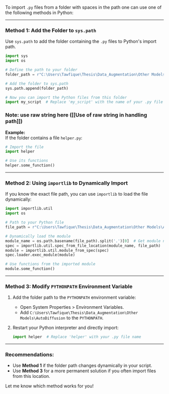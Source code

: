 To import `.py` files from a folder with spaces in the path one can use one of the following methods in Python:

---

### Method 1: **Add the Folder to `sys.path`**

Use `sys.path` to add the folder containing the `.py` files to Python's import path.

```python
import sys
import os

# Define the path to your folder
folder_path = r"C:\Users\Tawfique\Thesis\Data_Augmentation\Other Models\AutoDiffusion"

# Add the folder to sys.path
sys.path.append(folder_path)

# Now you can import the Python files from this folder
import my_script  # Replace 'my_script' with the name of your .py file (without .py extension)
```
### Note: use raw string here ([[Use of raw string in handling path]])
**Example:**  
If the folder contains a file `helper.py`:

```python
# Import the file
import helper

# Use its functions
helper.some_function()
```

---

### Method 2: **Using `importlib` to Dynamically Import**

If you know the exact file path, you can use `importlib` to load the file dynamically:

```python
import importlib.util
import os

# Path to your Python file
file_path = r"C:\Users\Tawfique\Thesis\Data_Augmentation\Other Models\AutoDiffusion\helper.py"

# Dynamically load the module
module_name = os.path.basename(file_path).split('.')[0]  # Get module name (e.g., 'helper')
spec = importlib.util.spec_from_file_location(module_name, file_path)
module = importlib.util.module_from_spec(spec)
spec.loader.exec_module(module)

# Use functions from the imported module
module.some_function()
```

---

### Method 3: **Modify `PYTHONPATH` Environment Variable**

1. Add the folder path to the `PYTHONPATH` environment variable:
    
    - Open System Properties > Environment Variables.
    - Add `C:\Users\Tawfique\Thesis\Data_Augmentation\Other Models\AutoDiffusion` to the `PYTHONPATH`.
2. Restart your Python interpreter and directly import:
    
    ```python
    import helper  # Replace 'helper' with your .py file name
    ```
    

---

### Recommendations:

- Use **Method 1** if the folder path changes dynamically in your script.
- Use **Method 3** for a more permanent solution if you often import files from this location.

Let me know which method works for you!